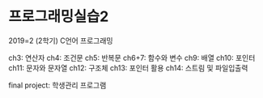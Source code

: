 # 프로그래밍실습2
2019=2 (2학기)
C언어 프로그래밍

ch3: 연산자
ch4: 조건문
ch5: 반복문
ch6+7: 함수와 변수
ch9: 배열
ch10: 포인터
ch11: 문자와 문자열
ch12: 구조체
ch13: 포인터 활용
ch14: 스트림 및 파일입출력

final project: 학생관리 프로그램
